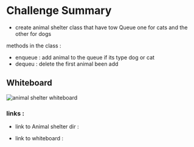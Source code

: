 # Challenge Summary
- create animal shelter class that have tow Queue
one for cats and the other for dogs

methods in the class : 
- enqueue : add animal to the queue if its type dog or cat 
- dequeu : delete the first animal been add 

## Whiteboard  
 
![animal shelter whiteboard](/home/ahmad/301/data-structures-and-algorithms/code-chalenges-401/Stacks-and-Queues/animal-shelter/animal-shelter.jpg)

### links : 
* link to Animal shelter dir :  

* link to whiteboard :







